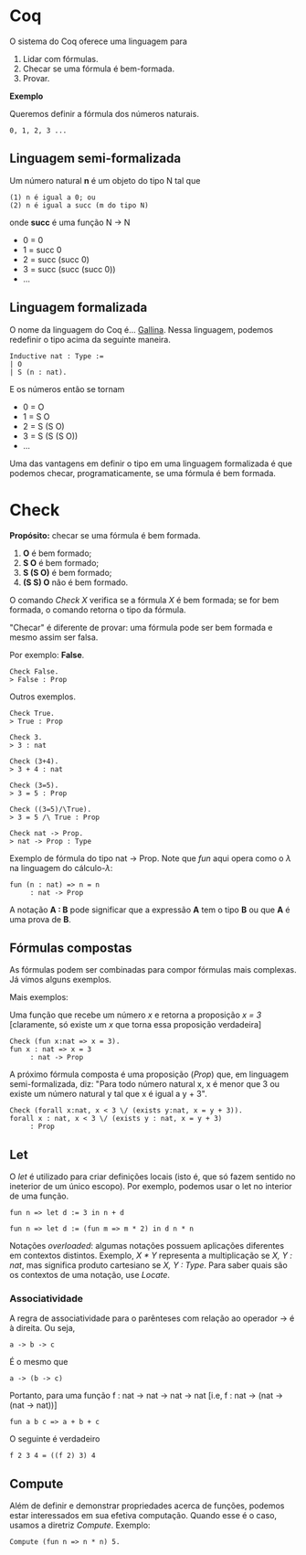 # Coq

O sistema do Coq oferece uma linguagem para

1) Lidar com fórmulas.
2) Checar se uma fórmula é bem-formada.
3) Provar.

**Exemplo**

Queremos definir a fórmula dos números naturais.

```
0, 1, 2, 3 ...
```

## Linguagem semi-formalizada

Um número natural **n** é um objeto do tipo N tal que


```
(1) n é igual a 0; ou
(2) n é igual a succ (m do tipo N)
```
onde **succ** é uma função N $\rightarrow$ N

+ 0 = 0
+ 1 = succ 0
+ 2 = succ (succ 0)
+ 3 = succ (succ (succ 0))
+ ...

## Linguagem formalizada

O nome da linguagem do Coq é... [Gallina](https://coq.github.io/doc/v8.9/refman/language/gallina-specification-language.html). Nessa linguagem, podemos redefinir o tipo acima da seguinte maneira.

```coq
Inductive nat : Type :=
| O
| S (n : nat).
```

E os números então se tornam

+ 0 = O
+ 1 = S O
+ 2 = S (S O)
+ 3 = S (S (S O))
+ ...

Uma das vantagens em definir o tipo em uma linguagem formalizada é que podemos checar, programaticamente, se uma fórmula é bem formada.

# Check

**Propósito:** checar se uma fórmula é bem formada.

1. **O** é bem formado;
2. **S O** é bem formado;
3. **S (S O)** é bem formado;
4. **(S S) O** não é bem formado.

O comando *Check X* verifica se a fórmula *X* é bem formada; se for bem formada, o comando retorna o tipo da fórmula.

"Checar" é diferente de provar: uma fórmula pode ser bem formada e mesmo assim ser falsa.

Por exemplo: **False**.

```coq
Check False.
> False : Prop
```

Outros exemplos.

```coq
Check True.
> True : Prop
```

```coq
Check 3.
> 3 : nat
```

```coq
Check (3+4).
> 3 + 4 : nat
```

```coq
Check (3=5).
> 3 = 5 : Prop
```

```coq
Check ((3=5)/\True).
> 3 = 5 /\ True : Prop
```

```coq
Check nat -> Prop.
> nat -> Prop : Type
```

Exemplo de fórmula do tipo nat $\rightarrow$ Prop. Note que *fun* aqui opera como o $\lambda$ na linguagem do cálculo-$\lambda$:

```coq
fun (n : nat) => n = n
     : nat -> Prop
```

A notação **A : B** pode significar que a expressão **A** tem o tipo **B** ou que **A** é uma prova de **B**.

## Fórmulas compostas

As fórmulas podem ser combinadas para compor fórmulas mais complexas. Já vimos alguns exemplos.

Mais exemplos:

Uma função que recebe um número *x* e retorna a proposição *x = 3* [claramente, só existe um *x* que torna essa proposição verdadeira]

```coq
Check (fun x:nat => x = 3).
fun x : nat => x = 3
     : nat -> Prop
```

A próximo fórmula composta é uma proposição (*Prop*) que, em linguagem semi-formalizada, diz: "Para todo número natural x, x é menor que 3 ou existe um número natural y tal que x é igual a y + 3".

```coq
Check (forall x:nat, x < 3 \/ (exists y:nat, x = y + 3)).
forall x : nat, x < 3 \/ (exists y : nat, x = y + 3)
     : Prop
```

## Let

O *let* é utilizado para criar definições locais (isto é, que só fazem sentido no ineterior de um único escopo). Por exemplo, podemos usar o let no interior de uma função.

```coq
fun n => let d := 3 in n + d
```

```coq
fun n => let d := (fun m => m * 2) in d n * n
```

Notações *overloaded*: algumas notações possuem aplicações diferentes em contextos distintos. Exemplo, *X * Y* representa a multiplicação se *X, Y : nat*, mas significa produto cartesiano se *X, Y : Type*. Para saber quais são os contextos de uma notação, use *Locate*.

### Associatividade

A regra de associatividade para o parênteses com relação ao operador -> é à direita. Ou seja,

```coq
a -> b -> c
```

É o mesmo que

```coq
a -> (b -> c)
```

Portanto, para uma função f : nat -> nat -> nat -> nat [i.e, f : nat -> (nat -> (nat -> nat))]

```coq
fun a b c => a + b + c
```

O seguinte é verdadeiro

```coq
f 2 3 4 = ((f 2) 3) 4
```

## Compute

Além de definir e demonstrar propriedades acerca de funções, podemos estar interessados em sua efetiva computação. Quando esse é o caso, usamos a diretriz *Compute*. Exemplo:

```coq
Compute (fun n => n * n) 5.
```

